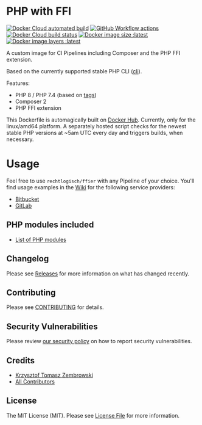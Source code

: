 # PHP with FFI

[![Docker Cloud automated build](https://img.shields.io/docker/cloud/automated/rechtlogisch/ffier)](https://hub.docker.com/r/rechtlogisch/ffier)
[![GitHub Workflow actions](https://github.com/rechtlogisch/ffier/workflows/Publish%20images/badge.svg)](https://github.com/rechtlogisch/ffier/actions)
[![Docker Cloud build status](https://img.shields.io/docker/cloud/build/rechtlogisch/ffier)](https://hub.docker.com/r/rechtlogisch/ffier/builds)
[![Docker image size :latest](https://img.shields.io/docker/image-size/rechtlogisch/ffier/latest)](https://hub.docker.com/r/rechtlogisch/ffier/tags)
[![Docker image layers :latest](https://img.shields.io/microbadger/layers/rechtlogisch/ffier)](https://hub.docker.com/r/rechtlogisch/ffier/tags)

A custom image for CI Pipelines including Composer and the PHP FFI extension.  

Based on the currently supported stable PHP CLI ([cli](https://github.com/docker-library/docs/blob/master/php/README.md#supported-tags-and-respective-dockerfile-links)).

Features:
- PHP 8 / PHP 7.4 (based on [tags](https://hub.docker.com/repository/docker/rechtlogisch/ffier/tags))
- Composer 2
- PHP FFI extension

This Dockerfile is automagically built on [Docker Hub](https://hub.docker.com/r/rechtlogisch/ffier). Currently, only for the linux/amd64 platform. A separately hosted script checks for the newest stable PHP versions at ~5am UTC every day and triggers builds, when necessary.

# Usage

Feel free to use `rechtlogisch/ffier` with any Pipeline of your choice. You'll find usage examples in the [Wiki](../../wiki) for the following service providers:

* [Bitbucket](../../wiki/Bitbucket-Pipeline)
* [GitLab](../../wiki/GitLab-Pipeline)

## PHP modules included

* [List of PHP modules](../../wiki/List-of-PHP-modules)

## Changelog

Please see [Releases](../../releases) for more information on what has changed recently.

## Contributing

Please see [CONTRIBUTING](.github/CONTRIBUTING.md) for details.

## Security Vulnerabilities

Please review [our security policy](../../security/policy) on how to report security vulnerabilities.

## Credits

- [Krzysztof Tomasz Zembrowski](https://github.com/zembrowski)
- [All Contributors](../../contributors)

## License

The MIT License (MIT). Please see [License File](LICENSE.md) for more information.
